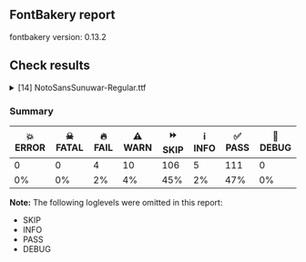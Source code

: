 ## FontBakery report

fontbakery version: 0.13.2







## Check results



<details><summary>[14] NotoSansSunuwar-Regular.ttf</summary>
<div>
<details>
    <summary>🔥 <b>FAIL</b> Does the font have any invalid script tags? <a href="https://fontbakery.readthedocs.io/en/stable/fontbakery/checks/opentype.html#opentype-layout-valid-script-tags">opentype/layout_valid_script_tags</a></summary>
    <div>







* 🔥 **FAIL** <p>The following invalid script tags were found in the font: sunu</p>
 [code: bad-script-tags]



</div>
</details>

<details>
    <summary>🔥 <b>FAIL</b> Check for presence of an ARTICLE.en_us.html file <a href="https://fontbakery.readthedocs.io/en/stable/fontbakery/checks/googlefonts.html#googlefonts-description-has-article">googlefonts/description/has_article</a></summary>
    <div>







* 🔥 **FAIL** <p>This is a Noto font but it lacks an ARTICLE.en_us.html file.</p>
 [code: missing-article]



* 🔥 **FAIL** <p>This is a Noto font but it lacks a DESCRIPTION.en_us.html file.</p>
 [code: missing-description]



</div>
</details>

<details>
    <summary>🔥 <b>FAIL</b> Name table entries should not contain line-breaks. <a href="https://fontbakery.readthedocs.io/en/stable/fontbakery/checks/googlefonts.html#googlefonts-name-line-breaks">googlefonts/name/line_breaks</a></summary>
    <div>







* 🔥 **FAIL** <p>Name entry DESCRIPTION on platform WINDOWS contains a line-break.</p>
 [code: line-break]



</div>
</details>

<details>
    <summary>🔥 <b>FAIL</b> Copyright notices match canonical pattern in fonts <a href="https://fontbakery.readthedocs.io/en/stable/fontbakery/checks/googlefonts.html#googlefonts-font-copyright">googlefonts/font_copyright</a></summary>
    <div>







* 🔥 **FAIL** <p>Name Table entry: Copyright notices should match a pattern similar to:</p>
<p>&quot;Copyright 2020 The Familyname Project Authors (git url)&quot;</p>
<p>But instead we have got:</p>
<p>&quot;Copyright 2011-2021 Anshuman Pandey&quot;</p>
 [code: bad-notice-format]



</div>
</details>

<details>
    <summary>⚠️ <b>WARN</b> Check if each glyph has the recommended amount of contours. <a href="https://fontbakery.readthedocs.io/en/stable/fontbakery/checks/universal.html#contour-count">contour_count</a></summary>
    <div>







* ⚠️ **WARN** <p>This check inspects the glyph outlines and detects the total number of contours in each of them. The expected values are infered from the typical ammounts of contours observed in a large collection of reference font families. The divergences listed below may simply indicate a significantly different design on some of your glyphs. On the other hand, some of these may flag actual bugs in the font such as glyphs mapped to an incorrect codepoint. Please consider reviewing the design and codepoint assignment of these to make sure they are correct.</p>
<p>The following glyphs do not have the recommended number of contours:</p>
<pre><code>- Glyph name: aogonek	Contours detected: 3	Expected: 2

- Glyph name: uogonek	Contours detected: 2	Expected: 1

- Glyph name: aogonek	Contours detected: 3	Expected: 2

- Glyph name: uogonek	Contours detected: 2	Expected: 1
</code></pre>
 [code: contour-count]



</div>
</details>

<details>
    <summary>⚠️ <b>WARN</b> Check font contains no unreachable glyphs <a href="https://fontbakery.readthedocs.io/en/stable/fontbakery/checks/universal.html#unreachable-glyphs">unreachable_glyphs</a></summary>
    <div>







* ⚠️ **WARN** <p>The following glyphs could not be reached by codepoint or substitution rules:</p>
<pre><code>- CR

- uni0304.1
</code></pre>
 [code: unreachable-glyphs]



</div>
</details>

<details>
    <summary>⚠️ <b>WARN</b> Validate size, and resolution of article images, and ensure article page has minimum length and includes visual assets. <a href="https://fontbakery.readthedocs.io/en/stable/fontbakery/checks/googlefonts.html#googlefonts-article-images">googlefonts/article/images</a></summary>
    <div>







* ⚠️ **WARN** <p>Family metadata at fonts/NotoSansSunuwar/googlefonts/ttf does not have an article.</p>
 [code: lacks-article]



</div>
</details>

<details>
    <summary>⚠️ <b>WARN</b> Check for codepoints not covered by METADATA subsets. <a href="https://fontbakery.readthedocs.io/en/stable/fontbakery/checks/googlefonts.html#googlefonts-metadata-unreachable-subsetting">googlefonts/metadata/unreachable_subsetting</a></summary>
    <div>







* ⚠️ **WARN** <p>The following codepoints supported by the font are not covered by
any subsets defined in the font's metadata file, and will never
be served. You can solve this by either manually adding additional
subset declarations to METADATA.pb, or by editing the glyphset
definitions.</p>
<ul>
<li>U+02D8 BREVE: try adding one of: yi, canadian-aboriginal</li>
<li>U+02D9 DOT ABOVE: try adding one of: yi, canadian-aboriginal</li>
<li>U+02DB OGONEK: try adding one of: yi, canadian-aboriginal</li>
<li>U+0302 COMBINING CIRCUMFLEX ACCENT: try adding one of: cherokee, math, tifinagh, coptic</li>
<li>U+0306 COMBINING BREVE: try adding one of: tifinagh, old-permic</li>
<li>U+0307 COMBINING DOT ABOVE: try adding one of: math, tifinagh, old-permic, tai-le, coptic, hebrew, duployan, syriac, todhri, malayalam, canadian-aboriginal</li>
<li>U+030A COMBINING RING ABOVE: try adding one of: duployan, syriac</li>
<li>U+030B COMBINING DOUBLE ACUTE ACCENT: try adding one of: cherokee, osage</li>
<li>U+030C COMBINING CARON: try adding one of: cherokee, tai-le</li>
<li>U+031D COMBINING UP TACK BELOW: not included in any glyphset definition</li>
<li>U+0326 COMBINING COMMA BELOW: try adding math</li>
<li>U+0327 COMBINING CEDILLA: try adding math</li>
<li>U+0328 COMBINING OGONEK: not included in any glyphset definition</li>
<li>U+1DF5 COMBINING UP TACK ABOVE: not included in any glyphset definition</li>
<li>U+25CC DOTTED CIRCLE: try adding one of: adlam, math, tibetan, khmer, buhid, batak, newa, dogra, mahajani, kannada, gunjala-gondi, old-permic, zanabazar-square, syriac, nko, modi, kaithi, music, phags-pa, sundanese, lao, tagalog, sinhala, thaana, ahom, marchen, thai, tifinagh, saurashtra, pahawh-hmong, javanese, tai-le, oriya, balinese, yi, mandaic, tirhuta, warang-citi, sogdian, duployan, khudawadi, caucasian-albanian, malayalam, canadian-aboriginal, elbasan, telugu, soyombo, rejang, siddham, masaram-gondi, lepcha, tai-tham, bhaiksuki, coptic, psalter-pahlavi, kayah-li, miao, mongolian, sharada, osage, tai-viet, syloti-nagri, buginese, limbu, manichaean, meetei-mayek, cham, new-tai-lue, wancho, hebrew, bengali, takri, bassa-vah, hanifi-rohingya, symbols, myanmar, chakma, gujarati, armenian, gurmukhi, tagbanwa, brahmi, devanagari, mende-kikakui, tamil, hanunoo, khojki, grantha, kharoshthi</li>
</ul>
<p>Or you can add the above codepoints to one of the subsets supported by the font: <code>latin</code>, <code>latin-ext</code>, <code>sunuwar</code></p>
 [code: unreachable-subsetting]



</div>
</details>

<details>
    <summary>⚠️ <b>WARN</b> Shapes languages in all GF glyphsets. <a href="https://fontbakery.readthedocs.io/en/stable/fontbakery/checks/googlefonts.html#googlefonts-glyphsets-shape-languages">googlefonts/glyphsets/shape_languages</a></summary>
    <div>







* ⚠️ **WARN** <p>GF_Phonetics_SinoExt glyphset:</p>
<table>
<thead>
<tr>
<th align="left">WARN messages</th>
<th align="left">Languages</th>
</tr>
</thead>
<tbody>
<tr>
<td align="left">Auxiliary orthography codepoints:</td>
<td align="left"></td>
</tr>
<tr>
<td align="left">The following auxiliary characters are missing from the font: Ŀ</td>
<td align="left"></td>
</tr>
<tr>
<td align="left">The following auxiliary characters are missing from the font: ŀ</td>
<td align="left">ca_Latn (Catalan)</td>
</tr>
<tr>
<td align="left">Auxiliary orthography codepoints:</td>
<td align="left"></td>
</tr>
<tr>
<td align="left">The following auxiliary characters are missing from the font: ſ</td>
<td align="left">de_Latn (German) and fr_Latn (French)</td>
</tr>
<tr>
<td align="left">Auxiliary orthography codepoints:</td>
<td align="left"></td>
</tr>
<tr>
<td align="left">The following auxiliary characters are missing from the font: ʻ</td>
<td align="left">en_Latn (English)</td>
</tr>
<tr>
<td align="left">Auxiliary orthography codepoints:</td>
<td align="left"></td>
</tr>
<tr>
<td align="left">The following auxiliary characters are missing from the font: Ǥ</td>
<td align="left"></td>
</tr>
<tr>
<td align="left">The following auxiliary characters are missing from the font: Ŋ</td>
<td align="left"></td>
</tr>
<tr>
<td align="left">The following auxiliary characters are missing from the font: Ŧ</td>
<td align="left"></td>
</tr>
<tr>
<td align="left">The following auxiliary characters are missing from the font: Ʒ</td>
<td align="left"></td>
</tr>
<tr>
<td align="left">The following auxiliary characters are missing from the font: Ǯ</td>
<td align="left"></td>
</tr>
<tr>
<td align="left">The following auxiliary characters are missing from the font: ǥ</td>
<td align="left"></td>
</tr>
<tr>
<td align="left">The following auxiliary characters are missing from the font: ŋ</td>
<td align="left"></td>
</tr>
<tr>
<td align="left">The following auxiliary characters are missing from the font: ŧ</td>
<td align="left"></td>
</tr>
<tr>
<td align="left">The following auxiliary characters are missing from the font: ʒ</td>
<td align="left"></td>
</tr>
<tr>
<td align="left">The following auxiliary characters are missing from the font: ǯ</td>
<td align="left">fi_Latn (Finnish)</td>
</tr>
<tr>
<td align="left">Auxiliary orthography codepoints:</td>
<td align="left"></td>
</tr>
<tr>
<td align="left">The following auxiliary characters are missing from the font: Ŋ</td>
<td align="left"></td>
</tr>
<tr>
<td align="left">The following auxiliary characters are missing from the font: Ŧ</td>
<td align="left"></td>
</tr>
<tr>
<td align="left">The following auxiliary characters are missing from the font: ŋ</td>
<td align="left"></td>
</tr>
<tr>
<td align="left">The following auxiliary characters are missing from the font: ŧ</td>
<td align="left">nb_Latn (Norwegian Bokmål)</td>
</tr>
<tr>
<td align="left">Auxiliary orthography codepoints:</td>
<td align="left"></td>
</tr>
<tr>
<td align="left">The following auxiliary characters are missing from the font: Ĳ</td>
<td align="left"></td>
</tr>
<tr>
<td align="left">The following auxiliary characters are missing from the font: ĳ</td>
<td align="left">nl_Latn (Dutch)</td>
</tr>
</tbody>
</table>
 [code: warning-language-shaping]



</div>
</details>

<details>
    <summary>⚠️ <b>WARN</b> Ensure soft_dotted characters lose their dot when combined with marks that replace the dot. <a href="https://fontbakery.readthedocs.io/en/stable/fontbakery/checks/universal.html#soft-dotted">soft_dotted</a></summary>
    <div>







* ⚠️ **WARN** <p>The dot of soft dotted characters used in orthographies <em>must</em> disappear in the following strings: i̍ i̐ j̄ į̀ į́ į̂ į̃ į̄ į̌</p>
<p>The dot of soft dotted characters <em>should</em> disappear in other cases, for example: i᷵ i̝̍ i̝̐ i̝᷵ i̦̍ i̦̐ i̦᷵ i̧̍ i̧̐ i̧᷵ i̭̍ i̭̐ i̭᷵ i̱̍ i̱̐ i̱᷵ j̍ j̐ j᷵ j̝̄</p>
 [code: soft-dotted]



</div>
</details>

<details>
    <summary>⚠️ <b>WARN</b> Do any segments have colinear vectors? <a href="https://fontbakery.readthedocs.io/en/stable/fontbakery/checks/universal.html#outline-colinear-vectors">outline_colinear_vectors</a></summary>
    <div>







* ⚠️ **WARN** <p>The following glyphs have colinear vectors:</p>
<pre><code>* thelesunuwar (U+11BDF): L&lt;&lt;45.0,50.0&gt;--&lt;58.0,70.0&gt;&gt; -&gt; L&lt;&lt;58.0,70.0&gt;--&lt;428.0,635.0&gt;&gt;
</code></pre>
 [code: found-colinear-vectors]



</div>
</details>

<details>
    <summary>⚠️ <b>WARN</b> Do outlines contain any semi-vertical or semi-horizontal lines? <a href="https://fontbakery.readthedocs.io/en/stable/fontbakery/checks/universal.html#outline-semi-vertical">outline_semi_vertical</a></summary>
    <div>







* ⚠️ **WARN** <p>The following glyphs have semi-vertical/semi-horizontal lines:</p>
<pre><code>* shyelesunuwar (U+11BDC): L&lt;&lt;448.0,221.0&gt;--&lt;450.0,714.0&gt;&gt;
</code></pre>
 [code: found-semi-vertical]



</div>
</details>

<details>
    <summary>⚠️ <b>WARN</b> Ensure fonts have ScriptLangTags declared on the 'meta' table. <a href="https://fontbakery.readthedocs.io/en/stable/fontbakery/checks/googlefonts.html#googlefonts-meta-script-lang-tags">googlefonts/meta/script_lang_tags</a></summary>
    <div>







* ⚠️ **WARN** <p>This font file does not have a 'meta' table.</p>
 [code: lacks-meta-table]



</div>
</details>

<details>
    <summary>⚠️ <b>WARN</b> Description strings in the name table must not exceed 200 characters. <a href="https://fontbakery.readthedocs.io/en/stable/fontbakery/checks/googlefonts.html#googlefonts-name-description-max-length">googlefonts/name/description_max_length</a></summary>
    <div>







* ⚠️ **WARN** <p>A few name table entries with ID=10 (NameID.DESCRIPTION) are longer than 200 characters. Please check whether those entries are copyright notices mistakenly stored in the description string entries by a bug in an old FontLab version. If that's the case, then such copyright notices must be removed from these entries.</p>
 [code: too-long]



</div>
</details>
</div>
</details>




### Summary

| 💥 ERROR | ☠ FATAL | 🔥 FAIL | ⚠️ WARN | ⏩ SKIP | ℹ️ INFO | ✅ PASS | 🔎 DEBUG | 
| ---|---|---|---|---|---|---|---|
| 0 | 0 | 4 | 10 | 106 | 5 | 111 | 0 | 
| 0% | 0% | 2% | 4% | 45% | 2% | 47% | 0% | 



**Note:** The following loglevels were omitted in this report:


* SKIP
* INFO
* PASS
* DEBUG
